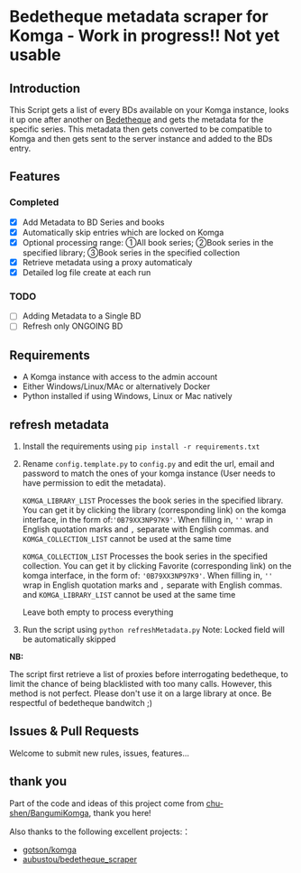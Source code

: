 # Bedetheque metadata scraper for Komga - Work in progress!! Not yet usable

## Introduction

This Script gets a list of every BDs available on your Komga instance,
looks it up one after another on [Bedetheque](https://www.bedetheque.com/) and gets the metadata for the specific series.
This metadata then gets converted to be compatible to Komga and then gets sent to the server instance and added to the BDs entry.

## Features

### Completed
- [X] Add Metadata to BD Series and books
- [X] Automatically skip entries which are locked on Komga
- [X] Optional processing range: ①All book series; ②Book series in the specified library; ③Book series in the specified collection
- [X] Retrieve metadata using a proxy automaticaly
- [X] Detailed log file create at each run

### TODO

- [ ] Adding Metadata to a Single BD
- [ ] Refresh only ONGOING BD

## Requirements

- A Komga instance with access to the admin account
- Either Windows/Linux/MAc or alternatively Docker
- Python installed if using Windows, Linux or Mac natively

## refresh metadata

1. Install the requirements using `pip install -r requirements.txt`
2. Rename `config.template.py` to `config.py` and edit the url, email and password to match the ones of your komga instance (User needs to have permission to edit the metadata).

    `KOMGA_LIBRARY_LIST` Processes the book series in the specified library. You can get it by clicking the library (corresponding link) on the komga interface, in the form of:`'0B79XX3NP97K9'`. When filling in, `''` wrap in English quotation marks and `,` separate with English commas. and `KOMGA_COLLECTION_LIST` cannot be used at the same time

    `KOMGA_COLLECTION_LIST` Processes the book series in the specified collection. You can get it by clicking Favorite (corresponding link) on the komga interface, in the form of: `'0B79XX3NP97K9'`. When filling in, `''` wrap in English quotation marks and `,` separate with English commas. and `KOMGA_LIBRARY_LIST` cannot be used at the same time

    Leave both empty to process everything

3. Run the script using `python refreshMetadata.py` Note: Locked field will be automatically skipped

**NB:**

The script first retrieve a list of proxies before interrogating bedetheque, to limit the chance of being blacklisted with too many calls.
However, this method is not perfect. Please don't use it on a large library at once. Be respectful of bedetheque bandwitch ;)

## Issues & Pull Requests

Welcome to submit new rules, issues, features...

## thank you

Part of the code and ideas of this project come from [chu-shen/BangumiKomga](https://github.com/chu-shen/BangumiKomga), thank you here!

Also thanks to the following excellent projects:：
- [gotson/komga](https://github.com/gotson/komga)
- [aubustou/bedetheque_scraper](https://github.com/aubustou/bedetheque_scraper)

